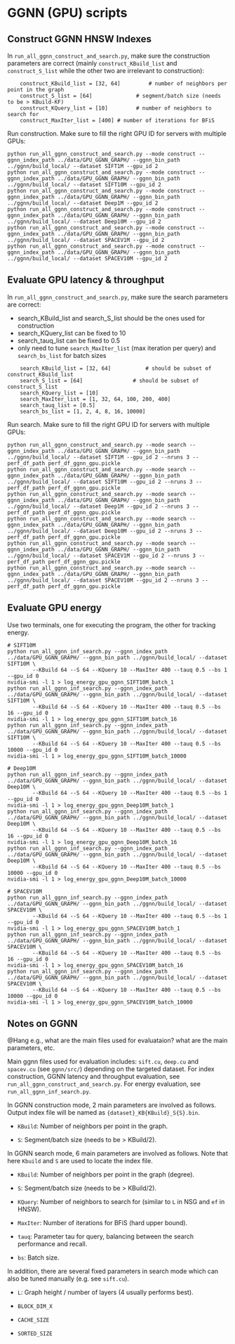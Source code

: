 # GGNN (GPU) scripts

## Construct GGNN HNSW Indexes

In `run_all_ggnn_construct_and_search.py`, make sure the construction parameters are correct (mainly `construct_KBuild_list` and `construct_S_list` while the other two are irrelevant to construction):
```
    construct_KBuild_list = [32, 64]         # number of neighbors per point in the graph
    construct_S_list = [64]              # segment/batch size (needs to be > KBuild-KF)
    construct_KQuery_list = [10]         # number of neighbors to search for
    construct_MaxIter_list = [400] # number of iterations for BFiS
```

Run construction. Make sure to fill the right GPU ID for servers with multiple GPUs:
```
python run_all_ggnn_construct_and_search.py --mode construct --ggnn_index_path ../data/GPU_GGNN_GRAPH/ --ggnn_bin_path ../ggnn/build_local/ --dataset SIFT1M --gpu_id 2
python run_all_ggnn_construct_and_search.py --mode construct --ggnn_index_path ../data/GPU_GGNN_GRAPH/ --ggnn_bin_path ../ggnn/build_local/ --dataset SIFT10M --gpu_id 2
python run_all_ggnn_construct_and_search.py --mode construct --ggnn_index_path ../data/GPU_GGNN_GRAPH/ --ggnn_bin_path ../ggnn/build_local/ --dataset Deep1M --gpu_id 2
python run_all_ggnn_construct_and_search.py --mode construct --ggnn_index_path ../data/GPU_GGNN_GRAPH/ --ggnn_bin_path ../ggnn/build_local/ --dataset Deep10M --gpu_id 2
python run_all_ggnn_construct_and_search.py --mode construct --ggnn_index_path ../data/GPU_GGNN_GRAPH/ --ggnn_bin_path ../ggnn/build_local/ --dataset SPACEV1M --gpu_id 2
python run_all_ggnn_construct_and_search.py --mode construct --ggnn_index_path ../data/GPU_GGNN_GRAPH/ --ggnn_bin_path ../ggnn/build_local/ --dataset SPACEV10M --gpu_id 2
```

## Evaluate GPU latency & throughput

In `run_all_ggnn_construct_and_search.py`, make sure the search parameters are correct:
* search_KBuild_list and search_S_list should be the ones used for construction
* search_KQuery_list can be fixed to 10
* search_tauq_list can be fixed to 0.5
* only need to tune `search_MaxIter_list` (max iteration per query) and `search_bs_list` for batch sizes

```
    search_KBuild_list = [32, 64]           # should be subset of construct_KBuild_list
    search_S_list = [64]                # should be subset of construct_S_list
    search_KQuery_list = [10]
    search_MaxIter_list = [1, 32, 64, 100, 200, 400]
    search_tauq_list = [0.5]
    search_bs_list = [1, 2, 4, 8, 16, 10000]
```

Run search. Make sure to fill the right GPU ID for servers with multiple GPUs:
```
python run_all_ggnn_construct_and_search.py --mode search --ggnn_index_path ../data/GPU_GGNN_GRAPH/ --ggnn_bin_path ../ggnn/build_local/ --dataset SIFT1M --gpu_id 2 --nruns 3 --perf_df_path perf_df_ggnn_gpu.pickle
python run_all_ggnn_construct_and_search.py --mode search --ggnn_index_path ../data/GPU_GGNN_GRAPH/ --ggnn_bin_path ../ggnn/build_local/ --dataset SIFT10M --gpu_id 2 --nruns 3 --perf_df_path perf_df_ggnn_gpu.pickle
python run_all_ggnn_construct_and_search.py --mode search --ggnn_index_path ../data/GPU_GGNN_GRAPH/ --ggnn_bin_path ../ggnn/build_local/ --dataset Deep1M --gpu_id 2 --nruns 3 --perf_df_path perf_df_ggnn_gpu.pickle
python run_all_ggnn_construct_and_search.py --mode search --ggnn_index_path ../data/GPU_GGNN_GRAPH/ --ggnn_bin_path ../ggnn/build_local/ --dataset Deep10M --gpu_id 2 --nruns 3 --perf_df_path perf_df_ggnn_gpu.pickle
python run_all_ggnn_construct_and_search.py --mode search --ggnn_index_path ../data/GPU_GGNN_GRAPH/ --ggnn_bin_path ../ggnn/build_local/ --dataset SPACEV1M --gpu_id 2 --nruns 3 --perf_df_path perf_df_ggnn_gpu.pickle
python run_all_ggnn_construct_and_search.py --mode search --ggnn_index_path ../data/GPU_GGNN_GRAPH/ --ggnn_bin_path ../ggnn/build_local/ --dataset SPACEV10M --gpu_id 2 --nruns 3 --perf_df_path perf_df_ggnn_gpu.pickle
```

## Evaluate GPU energy 

Use two terminals, one for executing the program, the other for tracking energy.

```
# SIFT10M
python run_all_ggnn_inf_search.py --ggnn_index_path ../data/GPU_GGNN_GRAPH/ --ggnn_bin_path ../ggnn/build_local/ --dataset SIFT10M \
        --KBuild 64 --S 64 --KQuery 10 --MaxIter 400 --tauq 0.5 --bs 1 --gpu_id 0 
nvidia-smi -l 1 > log_energy_gpu_ggnn_SIFT10M_batch_1
python run_all_ggnn_inf_search.py --ggnn_index_path ../data/GPU_GGNN_GRAPH/ --ggnn_bin_path ../ggnn/build_local/ --dataset SIFT10M \
        --KBuild 64 --S 64 --KQuery 10 --MaxIter 400 --tauq 0.5 --bs 16 --gpu_id 0 
nvidia-smi -l 1 > log_energy_gpu_ggnn_SIFT10M_batch_16
python run_all_ggnn_inf_search.py --ggnn_index_path ../data/GPU_GGNN_GRAPH/ --ggnn_bin_path ../ggnn/build_local/ --dataset SIFT10M \
        --KBuild 64 --S 64 --KQuery 10 --MaxIter 400 --tauq 0.5 --bs 10000 --gpu_id 0 
nvidia-smi -l 1 > log_energy_gpu_ggnn_SIFT10M_batch_10000

# Deep10M
python run_all_ggnn_inf_search.py --ggnn_index_path ../data/GPU_GGNN_GRAPH/ --ggnn_bin_path ../ggnn/build_local/ --dataset Deep10M \
        --KBuild 64 --S 64 --KQuery 10 --MaxIter 400 --tauq 0.5 --bs 1 --gpu_id 0 
nvidia-smi -l 1 > log_energy_gpu_ggnn_Deep10M_batch_1
python run_all_ggnn_inf_search.py --ggnn_index_path ../data/GPU_GGNN_GRAPH/ --ggnn_bin_path ../ggnn/build_local/ --dataset Deep10M \
        --KBuild 64 --S 64 --KQuery 10 --MaxIter 400 --tauq 0.5 --bs 16 --gpu_id 0 
nvidia-smi -l 1 > log_energy_gpu_ggnn_Deep10M_batch_16
python run_all_ggnn_inf_search.py --ggnn_index_path ../data/GPU_GGNN_GRAPH/ --ggnn_bin_path ../ggnn/build_local/ --dataset Deep10M \
        --KBuild 64 --S 64 --KQuery 10 --MaxIter 400 --tauq 0.5 --bs 10000 --gpu_id 0 
nvidia-smi -l 1 > log_energy_gpu_ggnn_Deep10M_batch_10000

# SPACEV10M
python run_all_ggnn_inf_search.py --ggnn_index_path ../data/GPU_GGNN_GRAPH/ --ggnn_bin_path ../ggnn/build_local/ --dataset SPACEV10M \
        --KBuild 64 --S 64 --KQuery 10 --MaxIter 400 --tauq 0.5 --bs 1 --gpu_id 0 
nvidia-smi -l 1 > log_energy_gpu_ggnn_SPACEV10M_batch_1
python run_all_ggnn_inf_search.py --ggnn_index_path ../data/GPU_GGNN_GRAPH/ --ggnn_bin_path ../ggnn/build_local/ --dataset SPACEV10M \
        --KBuild 64 --S 64 --KQuery 10 --MaxIter 400 --tauq 0.5 --bs 16 --gpu_id 0 
nvidia-smi -l 1 > log_energy_gpu_ggnn_SPACEV10M_batch_16
python run_all_ggnn_inf_search.py --ggnn_index_path ../data/GPU_GGNN_GRAPH/ --ggnn_bin_path ../ggnn/build_local/ --dataset SPACEV10M \
        --KBuild 64 --S 64 --KQuery 10 --MaxIter 400 --tauq 0.5 --bs 10000 --gpu_id 0 
nvidia-smi -l 1 > log_energy_gpu_ggnn_SPACEV10M_batch_10000
```

## Notes on GGNN

@Hang e.g., what are the main files used for evaluataion? what are the main parameters, etc.

Main ggnn files used for evaluation includes: `sift.cu`, `deep.cu` and `spacev.cu` (see `ggnn/src/`) depending on the targeted dataset. For index construction, GGNN latency and throughput evaluation, see `run_all_ggnn_construct_and_search.py`. For energy evaluation, see `run_all_ggnn_inf_search.py`.

In GGNN construction mode, 2 main parameters are involved as follows. Output index file will be named as `{dataset}_KB{KBuild}_S{S}.bin`.

* `KBuild`: Number of neighbors per point in the graph.

* `S`: Segment/batch size (needs to be > KBuild/2).

In GGNN search mode, 6 main parameters are involved as follows. Note that here `Kbuild` and `S` are used to locate the index file.

* `KBuild`: Number of neighbors per point in the graph (degree).

* `S`: Segment/batch size (needs to be > KBuild/2).

* `KQuery`: Number of neighbors to search for (similar to `L` in NSG and `ef` in HNSW).

* `MaxIter`: Number of iterations for BFiS (hard upper bound).

* `tauq`: Parameter tau for query, balancing between the search performance and recall.

* `bs`: Batch size.

In addition, there are several fixed parameters in search mode which can also be tuned manually (e.g. see `sift.cu`).

* `L`: Graph height / number of layers (4 usually performs best).

* `BLOCK_DIM_X`

* `CACHE_SIZE`

* `SORTED_SIZE`
